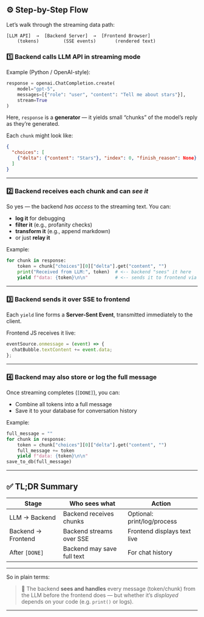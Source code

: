 

## ⚙️ Step-by-Step Flow

Let’s walk through the streaming data path:

```
[LLM API]  →  [Backend Server]  →  [Frontend Browser]
    (tokens)         (SSE events)       (rendered text)
```

### 1️⃣ Backend calls LLM API in streaming mode

Example (Python / OpenAI-style):

```python
response = openai.ChatCompletion.create(
    model="gpt-5",
    messages=[{"role": "user", "content": "Tell me about stars"}],
    stream=True
)
```

Here, `response` is a **generator** — it yields small “chunks” of the model’s reply as they’re generated.

Each `chunk` might look like:

```json
{
  "choices": [
    {"delta": {"content": "Stars"}, "index": 0, "finish_reason": None}
  ]
}
```

---

### 2️⃣ Backend receives each chunk and can *see it*

So yes — the backend *has access* to the streaming text.
You can:

* **log it** for debugging
* **filter it** (e.g., profanity checks)
* **transform it** (e.g., append markdown)
* or just **relay it**

Example:

```python
for chunk in response:
    token = chunk["choices"][0]["delta"].get("content", "")
    print("Received from LLM:", token)  # <-- backend "sees" it here
    yield f"data: {token}\n\n"          # <-- sends it to frontend via SSE
```

---

### 3️⃣ Backend sends it over SSE to frontend

Each `yield` line forms a **Server-Sent Event**, transmitted immediately to the client.

Frontend JS receives it live:

```javascript
eventSource.onmessage = (event) => {
  chatBubble.textContent += event.data;
};
```

---

### 4️⃣ Backend may also store or log the full message

Once streaming completes (`[DONE]`), you can:

* Combine all tokens into a full message
* Save it to your database for conversation history

Example:

```python
full_message = ""
for chunk in response:
    token = chunk["choices"][0]["delta"].get("content", "")
    full_message += token
    yield f"data: {token}\n\n"
save_to_db(full_message)
```

---

## ✅ TL;DR Summary

| Stage              | Who sees what              | Action                      |
| ------------------ | -------------------------- | --------------------------- |
| LLM → Backend      | Backend receives chunks    | Optional: print/log/process |
| Backend → Frontend | Backend streams over SSE   | Frontend displays text live |
| After `[DONE]`     | Backend may save full text | For chat history            |

---

So in plain terms:

> 💬 The backend **sees and handles** every message (token/chunk) from the LLM before the frontend does — but whether it’s *displayed* depends on your code (e.g. `print()` or logs).

---

